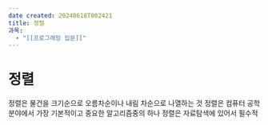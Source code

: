 ```yaml
---
date created: 20240618T002421
title: 정렬
과목:
  - "[[프로그래밍 입문]]"
---
```


# 정렬

정렬은 물건을 크기순으로 오름차순이나 내림 차순으로 나열하는 것
정렬은 컴퓨터 공학 분야에서 가장 기본적이고 중요한 알고리즘중의 하나
정렬은 자료탐색에 있어서 필수적
